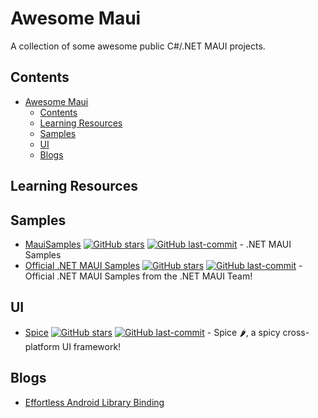 # Awesome Maui
A collection of some awesome public C#/.NET MAUI projects.

## Contents

<!-- toc -->

- [Awesome Maui](#awesome-maui)
  - [Contents](#contents)
  - [Learning Resources](#learning-resources)
  - [Samples](#samples)
  - [UI](#ui)
  - [Blogs](#blogs)





<!-- tocstop -->

## Learning Resources


## Samples

- [MauiSamples](https://github.com/VladislavAntonyuk/MauiSamples)
  [![GitHub stars](https://img.shields.io/github/stars/VladislavAntonyuk/MauiSamples?style=flat-square)](https://github.com/VladislavAntonyuk/MauiSamples/stargazers) 
  [![GitHub last-commit](https://img.shields.io/github/last-commit/VladislavAntonyuk/MauiSamples?style=flat-square)](https://github.com/VladislavAntonyuk/MauiSamples/commits) - .NET MAUI Samples
- [Official .NET MAUI Samples](https://github.com/dotnet/maui-samples)
  [![GitHub stars](https://img.shields.io/github/stars/dotnet/maui-samples?style=flat-square)](https://github.com/dotnet/maui-samples/stargazers) 
  [![GitHub last-commit](https://img.shields.io/github/last-commit/dotnet/maui-samples?style=flat-square)](https://github.com/dotnet/maui-samples/commits) - Official .NET MAUI Samples from the .NET MAUI Team!



## UI
- [Spice](https://github.com/jonathanpeppers/spice)
  [![GitHub stars](https://img.shields.io/github/stars/jonathanpeppers/spice?style=flat-square)](https://github.com/jonathanpeppers/spice) 
  [![GitHub last-commit](https://img.shields.io/github/last-commit/jonathanpeppers/spice?style=flat-square)](https://github.com/jonathanpeppers/spice) - Spice 🌶, a spicy cross-platform UI framework!


## Blogs
- [Effortless Android Library Binding](https://vladislavantonyuk.github.io/articles/Effortless-Android-Library-Binding/)